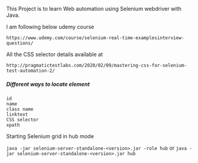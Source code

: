 This Project is to learn Web automation using Selenium webdriver with Java.

I am following below udemy course

```https://www.udemy.com/course/selenium-real-time-examplesinterview-questions/```

All the CSS selector details available at

```http://pragmatictestlabs.com/2020/02/09/mastering-css-for-selenium-test-automation-2/```

##### Different ways to locate element
    
    id
    name
    class name
    linktext
    CSS selector
    xpath
  
    
 
 Starting Selenium grid in hub mode
 
 ``java -jar selenium-server-standalone-<version>.jar -role hub``
 or
 ``java -jar selenium-server-standalone-<version>.jar hub``
